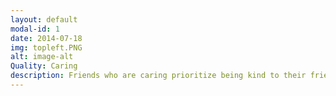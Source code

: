 ```yaml
---
layout: default
modal-id: 1
date: 2014-07-18
img: topleft.PNG
alt: image-alt
Quality: Caring
description: Friends who are caring prioritize being kind to their friends, you'll find caring people looking out for their friends in a warmhearted manner.
---
```


